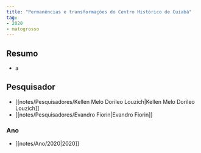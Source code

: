 ```yaml
---
title: "Permanências e transformações do Centro Histórico de Cuiabá"
tag:
- 2020
- matogrosso
---
```


## Resumo
- a

## Pesquisador
- [[notes/Pesquisadores/Kellen Melo Dorileo Louzich|Kellen Melo Dorileo Louzich]]
- [[notes/Pesquisadores/Evandro Fiorin|Evandro Fiorin]]
### Ano
- [[notes/Ano/2020|2020]]
